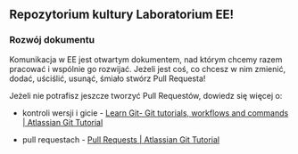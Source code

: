 ## Repozytorium kultury Laboratorium EE!

### Rozwój dokumentu
Komunikacja w EE jest otwartym dokumentem, nad którym chcemy razem pracować
i wspólnie go rozwijać. Jeżeli jest coś, co chcesz w nim zmienić, dodać,
uściślić, usunąć, śmiało stwórz Pull Requesta!

Jeżeli nie potrafisz jeszcze tworzyć Pull Requestów, dowiedz się więcej o:

- kontroli wersji i gicie -
[Learn Git- Git tutorials, workflows and commands | Atlassian Git Tutorial](https://www.atlassian.com/git)

- pull requestach -
[Pull Requests | Atlassian Git Tutorial](https://www.atlassian.com/git/tutorials/making-a-pull-request)
